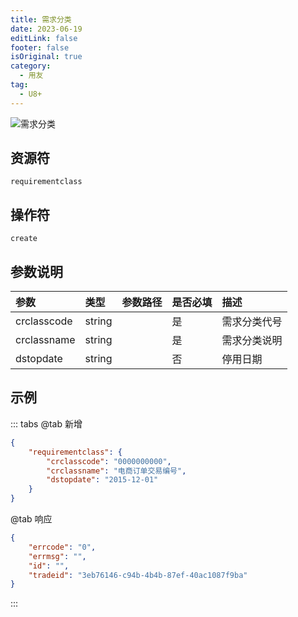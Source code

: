 ```yaml
---
title: 需求分类
date: 2023-06-19
editLink: false
footer: false
isOriginal: true
category:
  - 用友
tag:
  - U8+
---
```


![需求分类](https://nas.ilyl.life:8092/yonyou/u8/requirementclass.gif)

## 资源符

`requirementclass`
  
## 操作符

`create`

## 参数说明

|参数|类型|参数路径|是否必填|描述|
|:-|:-|:-|:-|:-|
|crclasscode|string||是|需求分类代号|
|crclassname|string||是|需求分类说明|
|dstopdate|string||否|停用日期|

## 示例

::: tabs
@tab 新增

```json
{
    "requirementclass": {
        "crclasscode": "0000000000",
        "crclassname": "电商订单交易编号",
        "dstopdate": "2015-12-01"
    }
}
```

@tab 响应

```json
{
    "errcode": "0",
    "errmsg": "",
    "id": "",
    "tradeid": "3eb76146-c94b-4b4b-87ef-40ac1087f9ba"
}
```

:::
